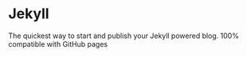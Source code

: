 # Jekyll 

The quickest way to start and publish your Jekyll powered blog. 100% compatible with GitHub pages